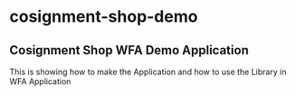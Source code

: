 # cosignment-shop-demo

## Cosignment Shop WFA Demo Application
This is showing how to make the Application and how to use the Library in WFA Application

